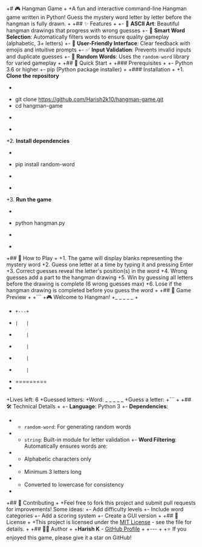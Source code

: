 
+# 🎮 Hangman Game
+
+A fun and interactive command-line Hangman game written in Python! Guess the mystery word letter by letter before the hangman is fully drawn.
+
+## ✨ Features
+
+- 🎨 **ASCII Art**: Beautiful hangman drawings that progress with wrong guesses
+- 🎯 **Smart Word Selection**: Automatically filters words to ensure quality gameplay (alphabetic, 3+ letters)
+- 💬 **User-Friendly Interface**: Clear feedback with emojis and intuitive prompts
+- ✅ **Input Validation**: Prevents invalid inputs and duplicate guesses
+- 🎲 **Random Words**: Uses the `random-word` library for varied gameplay
+
+## 🚀 Quick Start
+
+### Prerequisites
+
+- Python 3.6 or higher
+- pip (Python package installer)
+
+### Installation
+
+1. **Clone the repository**
+   ```bash
+   git clone https://github.com/Harish2k10/hangman-game.git
+   cd hangman-game
+   ```
+
+2. **Install dependencies**
+   ```bash
+   pip install random-word
+   ```
+
+3. **Run the game**
+   ```bash
+   python hangman.py
+   ```
+
+## 🎯 How to Play
+
+1. The game will display blanks representing the mystery word
+2. Guess one letter at a time by typing it and pressing Enter
+3. Correct guesses reveal the letter's position(s) in the word
+4. Wrong guesses add a part to the hangman drawing
+5. Win by guessing all letters before the drawing is complete (6 wrong guesses max)
+6. Lose if the hangman drawing is completed before you guess the word
+
+## 📸 Game Preview
+
+```
+🎮 Welcome to Hangman!
+_ _ _ _ _ 
+
+     +---+
+     |   |
+         |
+         |
+         |
+         |
+    =========
+
+Lives left: 6
+Guessed letters: 
+Word: _ _ _ _ _
+Guess a letter: 
+```
+
+## 🛠️ Technical Details
+
+- **Language**: Python 3
+- **Dependencies**: 
+  - `random-word`: For generating random words
+  - `string`: Built-in module for letter validation
+- **Word Filtering**: Automatically ensures words are:
+  - Alphabetic characters only
+  - Minimum 3 letters long
+  - Converted to lowercase for consistency
+
+## 🤝 Contributing
+
+Feel free to fork this project and submit pull requests for improvements! Some ideas:
+- Add difficulty levels
+- Include word categories
+- Add a scoring system
+- Create a GUI version
+
+## 📄 License
+
+This project is licensed under the [MIT License](LICENSE.md) - see the file for details.
+
+## 👨‍💻 Author
+
+**Harish K** - [GitHub Profile](https://github.com/Harish2k10)
+
+---
+
+⭐ If you enjoyed this game, please give it a star on GitHub!